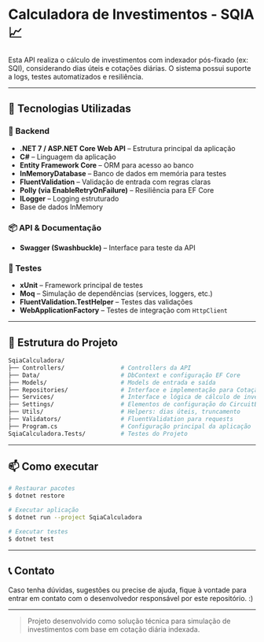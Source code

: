 # Calculadora de Investimentos - SQIA 📈

Esta API realiza o cálculo de investimentos com indexador pós-fixado (ex: SQI), considerando dias úteis e cotações diárias. O sistema possui suporte a logs, testes automatizados e resiliência.

---

## 🚀 Tecnologias Utilizadas

### 🔧 Backend
- **.NET 7 / ASP.NET Core Web API** – Estrutura principal da aplicação
- **C#** – Linguagem da aplicação
- **Entity Framework Core** – ORM para acesso ao banco
- **InMemoryDatabase** – Banco de dados em memória para testes
- **FluentValidation** – Validação de entrada com regras claras
- **Polly (via EnableRetryOnFailure)** – Resiliência para EF Core
- **ILogger** – Logging estruturado
- Base de dados InMemory

### 📦 API & Documentação
- **Swagger (Swashbuckle)** – Interface para teste da API

### 🧪 Testes
- **xUnit** – Framework principal de testes
- **Moq** – Simulação de dependências (services, loggers, etc.)
- **FluentValidation.TestHelper** – Testes das validações
- **WebApplicationFactory** – Testes de integração com `HttpClient`

---

## 📁 Estrutura do Projeto

```bash
SqiaCalculadora/
├── Controllers/                # Controllers da API
├── Data/                       # DbContext e configuração EF Core
├── Models/                     # Models de entrada e saída
├── Repositories/               # Interface e implementação para Cotação
├── Services/                   # Interface e lógica de cálculo de investimentos
├── Settings/                   # Elementos de configuração do CircuitBreaker, Polly e Retry
├── Utils/                      # Helpers: dias úteis, truncamento
├── Validators/                 # FluentValidation para requests
├── Program.cs                  # Configuração principal da aplicação
SqiaCalculadora.Tests/          # Testes do Projeto
```

---

## 📫 Como executar

```bash
# Restaurar pacotes
$ dotnet restore

# Executar aplicação
$ dotnet run --project SqiaCalculadora

# Executar testes
$ dotnet test
```

---

## 📞 Contato
Caso tenha dúvidas, sugestões ou precise de ajuda, fique à vontade para entrar em contato com o desenvolvedor responsável por este repositório. :)

---

> Projeto desenvolvido como solução técnica para simulação de investimentos com base em cotação diária indexada.
